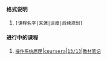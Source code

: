#### 格式说明

1. `[课程名字|来源|进度|后续规划]`


#### 进行中的课程

1. [`操作系统原理`|`coursera`|`13/13`|`教材笔记`](https://github.com/zhiyu-he/course/blob/master/coursera/os_pku/REAME.md)